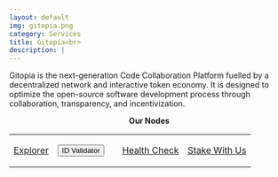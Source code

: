 ```yaml
---
layout: default
img: gitopia.png
category: Services
title: Gitopia<br>
description: |
---
```


<!-- <span  class="badge badge-primary" data-toggle="tooltip" data-html="true" title="<b>8ball <=> Osmosis <br> 8ball <=> Gravity <br> 8balll <=> Planq</b>">IBC Gang</span>
<span  class="badge badge-primary" data-toggle="tooltip" data-html="true" title="<b>enabled</b>">Authz</span>
 -->


Gitopia is the next-generation Code Collaboration Platform fuelled by a decentralized network and interactive token economy. It is designed to optimize the open-source software development process through collaboration, transparency, and incentivization.

<p align="center"><b>Our Nodes </b></p>
<table>
<tr>
   <td>
       <a href="https://explorer.tendermint.roomit.xyz/gitopia/staking/gitopiavaloper1pv8fkl4t7wk9mwptkwf8pemy9rt8qpkydr6k3p" class="btn btn-success margin-top-4" target="_blank">Explorer</a>
   </td>
   <td> 
      <button onclick="clip_gitopia_three()"  class="btn btn-warning margin-top-4">ID Validator</button>
   </td>
   <td>
      <input type="text" id="clip_gitopia" value="gitopiavaloper1pv8fkl4t7wk9mwptkwf8pemy9rt8qpkydr6k3p" hidden=true> 
   </td>
   <td>
       <a href="https://health.roomit.xyz/status/gitopia/" class="btn btn-info margin-top-4" target="_blank">Health Check</a>
  </td> 
  <td>
<!-- <a href="/pdf/RoomIT_Akash-Grafana.pdf" class="btn btn-success margin-top-4">Monitoring View</a> -->

<!-- <button onclick="clip_8ball_three()"  class="btn btn-warning margin-top-4">ID Validator</button> -->
<a href="https://explorer.tendermint.roomit.xyz/gitopia/staking/gitopiavaloper1pv8fkl4t7wk9mwptkwf8pemy9rt8qpkydr6k3p" class="btn btn-success margin-top-4" target="_blank">Stake With Us</a>
</td>
</tr>
</table>